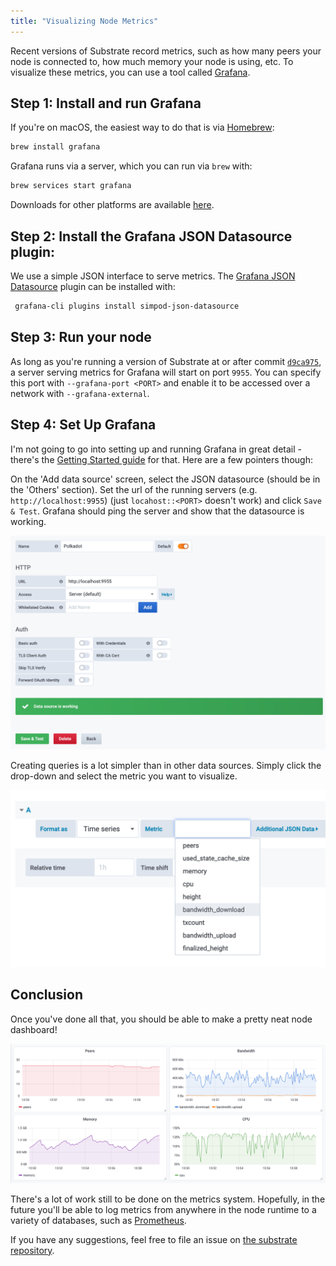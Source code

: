 ```yaml
---
title: "Visualizing Node Metrics"
---
```


Recent versions of Substrate record metrics, such as how many peers your node
is connected to, how much memory your node is using, etc. To visualize these
metrics, you can use a tool called [Grafana](https://grafana.com/).

## Step 1: Install and run Grafana

If you're on
macOS, the easiest way to do that is via [Homebrew](https://brew.sh/):

```bash
brew install grafana
```

Grafana runs via a server, which you can run via `brew` with:

```bash
brew services start grafana
```

Downloads for other platforms are available [here](https://grafana.com/grafana/download).

## Step 2: Install the Grafana JSON Datasource plugin:

We use a simple JSON interface to serve metrics. The
[Grafana JSON Datasource](https://github.com/simPod/grafana-json-datasource) plugin can be
installed with:

```bash
 grafana-cli plugins install simpod-json-datasource
```

## Step 3: Run your node

As long as you're running a version of Substrate at or after commit
[`d9ca975`](https://github.com/paritytech/substrate/commit/d9ca9750dba018463d59459a3ee1c03b71ea2d46),
a server serving metrics for Grafana will start on port `9955`. You can specify
this port with `--grafana-port <PORT>` and enable it to be accessed over a
network with `--grafana-external`.

## Step 4: Set Up Grafana

I'm not going to go into setting up and running Grafana in great detail - there's the
[Getting Started guide](https://grafana.com/docs/guides/getting_started/) for
that. Here are a few pointers though:

On the 'Add data source' screen, select the JSON datasource (should be in the
'Others' section). Set the url of the running servers (e.g.
`http://localhost:9955`) (just `locahost::<PORT>` doesn't work) and click
`Save & Test`. Grafana should ping the server and show that the datasource is
working.

![Datasource Config](/docs/assets/tutorials/grafana/datasource-config.png)

Creating queries is a lot simpler than in other data sources. Simply click the
drop-down and select the metric you want to visualize.

![Creating a query](/docs/assets/tutorials/grafana/metric-selection.png)

## Conclusion

Once you've done all that, you should be able to make a pretty neat node
dashboard!

![Node Dashboard](/docs/assets/tutorials/grafana/dashboard.png)

There's a lot of work still to be done on the metrics system. Hopefully, in the
future you'll be able to log metrics from anywhere in the node runtime to a
variety of databases, such as [Prometheus](https://prometheus.io/).

If you have any suggestions, feel free to file an issue on
[the substrate repository](https://github.com/paritytech/substrate).

